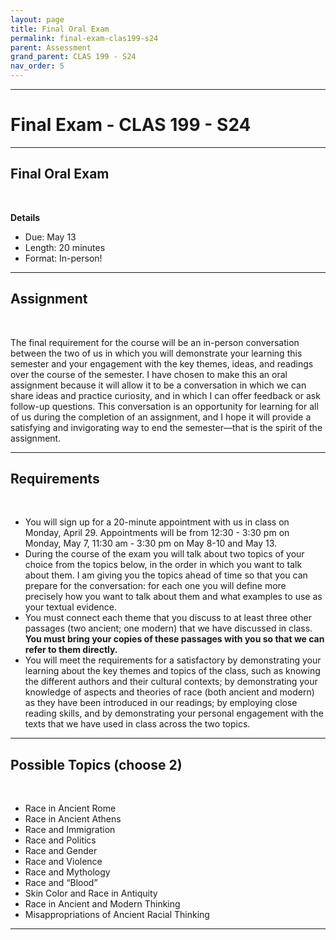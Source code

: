 ```yaml
---
layout: page
title: Final Oral Exam
permalink: final-exam-clas199-s24
parent: Assessment
grand_parent: CLAS 199 - S24
nav_order: 5
---
```

***

# Final Exam - CLAS 199 - S24

***

## Final Oral Exam
&nbsp;

**Details**
- Due: May 13
- Length: 20 minutes
- Format: In-person!

***

## Assignment
&nbsp;

The final requirement for the course will be an in-person conversation between the two of us in which you will demonstrate your learning this semester and your engagement with the key themes, ideas, and readings over the course of the semester. I have chosen to make this an oral assignment because it will allow it to be a conversation in which we can share ideas and practice curiosity, and in which I can offer feedback or ask follow-up questions. This conversation is an opportunity for learning for all of us during the completion of an assignment, and I hope it will provide a satisfying and invigorating way to end the semester—that is the spirit of the assignment.

***

## Requirements
&nbsp;

- You will sign up for a 20-minute appointment with us in class on Monday, April 29. Appointments will be from 12:30 - 3:30 pm on Monday, May 7, 11:30 am - 3:30 pm on May 8-10 and May 13.
- During the course of the exam you will talk about two topics of your choice from the topics below, in the order in which you want to talk about them. I am giving you the topics ahead of time so that you can prepare for the conversation: for each one you will define more precisely how you want to talk about them and what examples to use as your textual evidence.
- You must connect each theme that you discuss to at least three other passages (two ancient; one modern) that we have discussed in class. **You must bring your copies of these passages with you so that we can refer to them directly.**
- You will meet the requirements for a satisfactory by demonstrating your learning about the key themes and topics of the class, such as knowing the different authors and their cultural contexts; by demonstrating your knowledge of aspects and theories of race (both ancient and modern) as they have been introduced in our readings; by employing close reading skills, and by demonstrating your personal engagement with the texts that we have used in class across the two topics.

***

## Possible Topics (choose 2)
&nbsp;

- Race in Ancient Rome
- Race in Ancient Athens 
- Race and Immigration
- Race and Politics
- Race and Gender
- Race and Violence
- Race and Mythology
- Race and “Blood”
- Skin Color and Race in Antiquity 
- Race in Ancient and Modern Thinking
- Misappropriations of Ancient Racial Thinking

***
